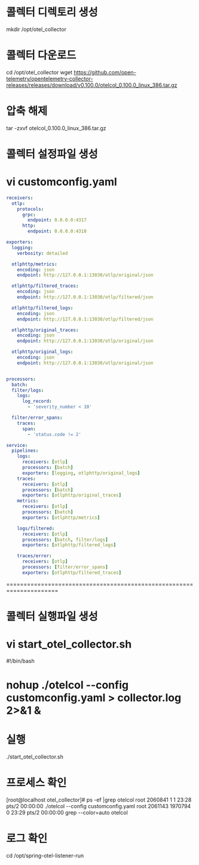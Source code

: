 # 콜렉터 디렉토리 생성
mkdir /opt/otel_collector

# 콜렉터 다운로드
cd /opt/otel_collector
wget https://github.com/open-telemetry/opentelemetry-collector-releases/releases/download/v0.100.0/otelcol_0.100.0_linux_386.tar.gz

# 압축 해제
tar -zxvf otelcol_0.100.0_linux_386.tar.gz

# 콜렉터 설정파일 생성
vi customconfig.yaml
=====================================================================
```yaml
receivers:
  otlp:
    protocols:
      grpc:
        endpoint: 0.0.0.0:4317
      http:
        endpoint: 0.0.0.0:4318

exporters:
  logging:
    verbosity: detailed

  otlphttp/metrics:
    encoding: json
    endpoint: http://127.0.0.1:13030/otlp/original/json

  otlphttp/filtered_traces:
    encoding: json
    endpoint: http://127.0.0.1:13030/otlp/filtered/json

  otlphttp/filtered_logs:
    encoding: json
    endpoint: http://127.0.0.1:13030/otlp/filtered/json

  otlphttp/original_traces:
    encoding: json
    endpoint: http://127.0.0.1:13030/otlp/original/json

  otlphttp/original_logs:
    encoding: json
    endpoint: http://127.0.0.1:13030/otlp/original/json


processors:
  batch:
  filter/logs:
    logs:
      log_record:
        - 'severity_number < 10'

  filter/error_spans:
    traces:
      span:
        - 'status.code != 2'

service:
  pipelines:
    logs:
      receivers: [otlp]
      processors: [batch]
      exporters: [logging, otlphttp/original_logs]
    traces:
      receivers: [otlp]
      processors: [batch]
      exporters: [otlphttp/original_traces]
    metrics:
      receivers: [otlp]
      processors: [batch]
      exporters: [otlphttp/metrics]

    logs/filtered:
      receivers: [otlp]
      processors: [batch, filter/logs]
      exporters: [otlphttp/filtered_logs]

    traces/error:
      receivers: [otlp]
      processors: [filter/error_spans]
      exporters: [otlphttp/filtered_traces]
```

=====================================================================


#  콜렉터 실행파일 생성
vi start_otel_collector.sh
=====================================================================
#!/bin/bash

nohup ./otelcol --config customconfig.yaml  > collector.log 2>&1 &
=====================================================================

# 실행
./start_otel_collector.sh


# 프로세스 확인
[root@localhost otel_collector]# ps -ef |grep otelcol
root     2060841       1  1 23:28 pts/2    00:00:00 ./otelcol --config customconfig.yaml
root     2061143 1970794  0 23:29 pts/2    00:00:00 grep --color=auto otelcol


# 로그 확인
cd /opt/spring-otel-listener-run
